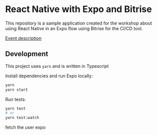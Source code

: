 # React Native with Expo and Bitrise

This repository is a sample application created for the workshop about using React Native in an Expo flow using Bitrise for the CI/CD tool.

[Event description](https://benestudio.co/workshops/ci-cd-workshop-react-native-automated-tests/)

## Development

This project uses `yarn` and is written in Typescript

Install dependencies and run Expo locally:
```bash
yarn
yarn start
```

Run tests:
```bash
yarn test
# or
yarn test:watch
```
fetch the user expo

